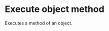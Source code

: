 # Execute object method

Executes a method of an object.


<br/>

<!--![img](https://profitbasedocs.blob.core.windows.net/flowimages/builtInFlow.png)-->

<br/>
